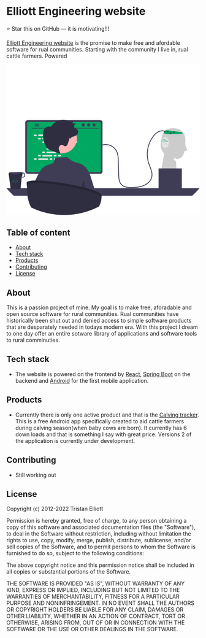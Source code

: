 # Elliott Engineering website

:star: Star this on GitHub — it is motivating!!!

[Elliott Engineering website](http://elliottengineering-env.eba-syuvmfvy.ca-central-1.elasticbeanstalk.com/) is the promise to make free and afordable software for rual communities. Starting with the community I live in, rual cattle farmers. Powered 

![small image of a man typing at a computer. Should convey a techy feeling](src/frontend/demo-app/src/Resources/HomePageImage.png)

## Table of content

- [About](#about)
- [Tech stack](#tech-stack)
- [Products](#products)
- [Contributing](#contributing)
- [License](#license)




## About

This is a passion project of mine. My goal is to make free, aforadable and open source software for rural communities. Rual communities have historically been shut out and denied access to simple software products that are desparately needed in todays modern era. With this project I dream to one day offer an entire sotware library of applications and software tools to rural comminuties.

## Tech stack

- The website is powered on the frontend by [React](https://reactjs.org/), [Spring Boot](https://spring.io/projects/spring-boot) on the backend and [Android](https://developer.android.com/) for the first mobile application.


## Products
- Currently there is only one active product and that is the [Calving tracker](https://play.google.com/store/apps/details?id=com.elliottSoftware.ecalvingtracker&hl=en&gl=US). This is a free Android app specifically created to aid cattle farmers during calving season(when baby cows are born). It currently has 6 down loads and that is something I say with great price. Versions 2 of the application is currently under development.

## Contributing

- Still working out 

## License
Copyright (c) 2012-2022 Tristan Elliott

Permission is hereby granted, free of charge, to any person obtaining
a copy of this software and associated documentation files (the
"Software"), to deal in the Software without restriction, including
without limitation the rights to use, copy, modify, merge, publish,
distribute, sublicense, and/or sell copies of the Software, and to
permit persons to whom the Software is furnished to do so, subject to
the following conditions:

The above copyright notice and this permission notice shall be
included in all copies or substantial portions of the Software.

THE SOFTWARE IS PROVIDED "AS IS", WITHOUT WARRANTY OF ANY KIND,
EXPRESS OR IMPLIED, INCLUDING BUT NOT LIMITED TO THE WARRANTIES OF
MERCHANTABILITY, FITNESS FOR A PARTICULAR PURPOSE AND
NONINFRINGEMENT. IN NO EVENT SHALL THE AUTHORS OR COPYRIGHT HOLDERS BE
LIABLE FOR ANY CLAIM, DAMAGES OR OTHER LIABILITY, WHETHER IN AN ACTION
OF CONTRACT, TORT OR OTHERWISE, ARISING FROM, OUT OF OR IN CONNECTION
WITH THE SOFTWARE OR THE USE OR OTHER DEALINGS IN THE SOFTWARE.

